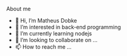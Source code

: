 About me
- 👋 Hi, I’m Matheus Dobke
- 👀 I’m interested in back-end programming
- 🌱 I’m currently learning nodejs
- 💞️ I’m looking to collaborate on ...
- 📫 How to reach me ...
